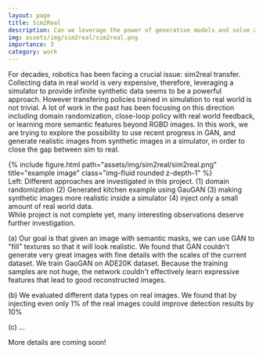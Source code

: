 ```yaml
---
layout: page
title: Sim2Real
description: Can we leverage the power of generative models and solve a long-standing issue in robotics?
img: assets/img/sim2real/sim2real.png
importance: 3
category: work
---
```

For decades, robotics has been facing a crucial issue: sim2real transfer. Collecting data in real world is very expensive,
therefore, leveraging a simulator to provide infinite synthetic data seems to be a powerful approach. However transfering 
policies trained in simulation to real world is not trivial. A lot of work in the past has been focusing on this direction including
domain randomization, close-loop policy with real world feedback, or learning more semantic features beyond RGBD images. In this work, 
we are trying to explore the possibility to use recent progress in GAN, and generate realistic images from synthetic images in a 
simulator, in order to close the gap between sim to real. 

<div class="row">
    <div class="col-sm mt-3 mt-md-0">
        {% include figure.html path="assets/img/sim2real/sim2real.png" title="example image" class="img-fluid rounded z-depth-1" %}
    </div>
</div>
<div class="caption">
    Left: Different approaches are investigated in this project. (1) domain randomization (2) Generated kitchen example using GauGAN (3) making synthetic images more realistic inside a simulator (4) inject only a small amount of real world data. 
</div>
While project is not complete yet, many interesting observations deserve further investigation. 

(a) Our goal is that given an image with semantic masks, we can use GAN to "fill" textures so that it will look realistic.
 We found that GAN couldn't generate very great images with fine details with the scales of the current dataset. We train GaoGAN on ADE20K dataset. Because the training samples are not huge, the network couldn't effectively learn
expressive features that lead to good reconstructed images. 

(b) We evaluated different data types on real images. We found that by injecting even only 1% of the real images could improve detection results by 10%

(c) ...


More details are coming soon!
